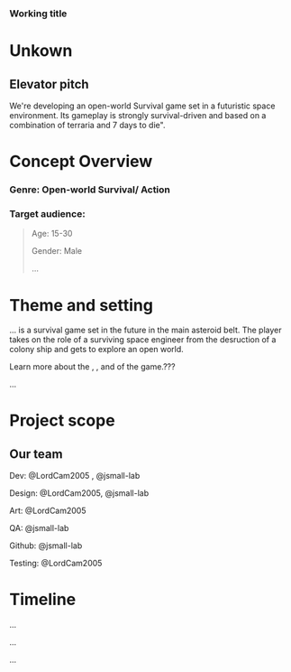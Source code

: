 ### Working title

# Unkown

## Elevator pitch

We're developing an open-world Survival game set in a futuristic space environment. Its gameplay is strongly survival-driven and based on a combination of terraria and 7 days to die".



# Concept Overview

### Genre: Open-world Survival/ Action

### Target audience:

> Age: 15-30
> 
> Gender: Male
> 
> ...

# Theme and setting


... is a survival game set in the future in the main asteroid belt. The player takes on the role of a surviving space engineer from the desruction of a colony ship and gets to explore an open world. 


Learn more about the , , and  of the game.???

...

# Project scope

## Our team

Dev: @LordCam2005 , @jsmall-lab

Design: @LordCam2005, @jsmall-lab

Art: @LordCam2005

QA: @jsmall-lab

Github: @jsmall-lab

Testing: @LordCam2005


# Timeline

...

...

...

